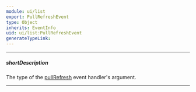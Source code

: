 ```yaml
---
module: ui/list
export: PullRefreshEvent
type: Object
inherits: EventInfo
uid: ui/list:PullRefreshEvent
generateTypeLink: 
---
```

---
##### shortDescription
The type of the [pullRefresh]({basewidgetpath}/Events/#pullRefresh) event handler's argument.

---
<!-- Description goes here -->